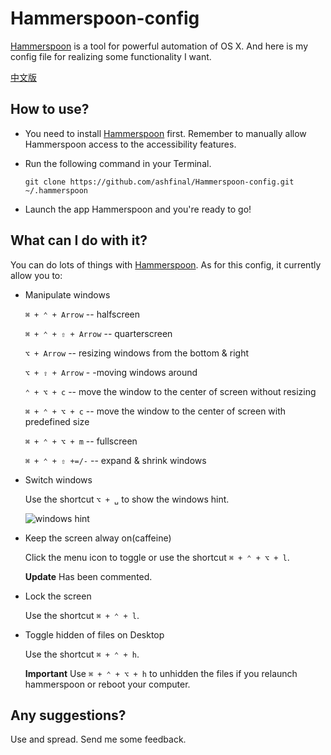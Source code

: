 # Hammerspoon-config
[Hammerspoon][hammerspoon] is a tool for powerful automation of OS X. And here is my config file for realizing some functionality I want.

[中文版](https://github.com/ashfinal/Hammerspoon-config/blob/master/README-CN.md)

## How to use?

- You need to install [Hammerspoon][hammerspoon] first. Remember to manually allow Hammerspoon access to the accessibility features.

- Run the following command in your Terminal.

    `git clone https://github.com/ashfinal/Hammerspoon-config.git ~/.hammerspoon`

- Launch the app Hammerspoon and you're ready to go!

## What can I do with it?

You can do lots of things with [Hammerspoon][hammerspoon]. As for this config, it currently allow you to:

- Manipulate windows

    `⌘ + ⌃ + Arrow`     -- halfscreen

    `⌘ + ⌃ + ⇧ + Arrow`    -- quarterscreen

    `⌥ + Arrow`     -- resizing windows from the bottom & right

    `⌥ + ⇧ + Arrow`    - -moving windows around

    `⌃ + ⌥ + c`    -- move the window to the center of screen without resizing

    `⌘ + ⌃ + ⌥ + c`    -- move the window to the center of screen with predefined size

    `⌘ + ⌃ + ⌥ + m`    -- fullscreen

    `⌘ + ⌃ + ⇧ +=/-`    -- expand & shrink windows

- Switch windows

    Use the shortcut `⌥ + ␣` to show the windows hint.

    ![windows hint](https://raw.githubusercontent.com/ashfinal/Hammerspoon-config/master/screenshot/20160328-115751.png "windows hint")

- Keep the screen alway on(caffeine)

    Click the menu icon to toggle or use the shortcut `⌘ + ⌃ + ⌥ + l`.

    **Update** Has been commented.

- Lock the screen

    Use the shortcut `⌘ + ⌃ + l`.

- Toggle hidden of files on Desktop

    Use the shortcut `⌘ + ⌃ + h`.

    **Important** Use `⌘ + ⌃ + ⌥ + h` to unhidden the files if you relaunch hammerspoon or reboot your computer.

## Any suggestions?

Use and spread. Send me some feedback.


[hammerspoon]:http://www.hammerspoon.org "http://www.hammerspoon.org"
